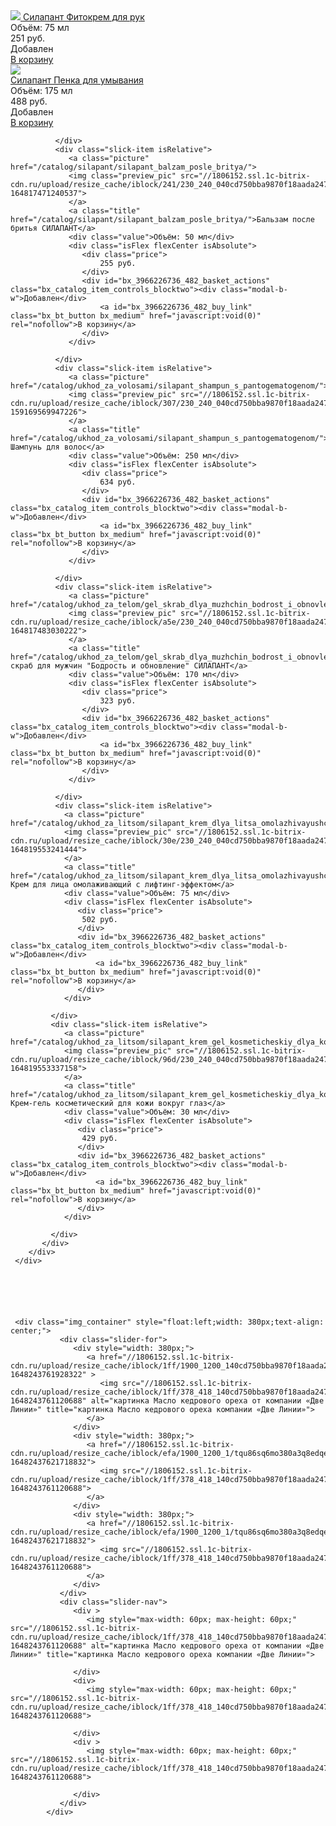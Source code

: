 <div class="slick-page bx_item_list_recommended col3 bx_green">
        <div class="slick-inner">
           <div class="slick-slider2 itemCard ">
              <div class="slick-item isRelative">
                 <a href="/catalog/ukhod_za_rukami/silapant_fitokrem_dlya_ruk/" class="picture">
                    <img class="preview_pic" src="//1806152.ssl.1c-bitrix-cdn.ru/upload/resize_cache/iblock/d67/230_240_040cd750bba9870f18aada2478b24840a/u7dqerbdeeiohtu5kwc0gx8698bly741.jpg?164819588928393">
                 </a>
                 <a class="title" href="/catalog/ukhod_za_rukami/silapant_fitokrem_dlya_ruk/">
                    Силапант Фитокрем для рук
                 </a>
                 <div class="value">
                    Объём: 75 мл
                 </div>
                 <div class="isFlex flexCenter isAbsolute">
                    <div class="price">
                        251 руб.
                    </div>
                    <div id="bx_3966226736_482_basket_actions" class="bx_catalog_item_controls_blocktwo"><div class="modal-b-w">Добавлен</div>
                        <a id="bx_3966226736_482_buy_link" class="bx_bt_button bx_medium" href="javascript:void(0)" rel="nofollow">В корзину</a>
                    </div>
                 </div>
              </div>
              <div class="slick-item isRelative">
                 <a class="picture" href="/catalog/ukhod_za_litsom/silapant_penka_dlya_umyvaniya_s_pantogematogenom/">
                 <img class="preview_pic" src="//1806152.ssl.1c-bitrix-cdn.ru/upload/resize_cache/iblock/223/230_240_040cd750bba9870f18aada2478b24840a/xlw3slefeusg3dqev2s5uypqudp0bq4x.jpg?163039872421983">
                 <div class="hit-sticker"></div>
                 </a>
                 <a class="title" href="/catalog/ukhod_za_litsom/silapant_penka_dlya_umyvaniya_s_pantogematogenom/">Силапант Пенка для умывания</a>
                 <div class="value">Объём: 175 мл</div>
                 <div class="isFlex flexCenter isAbsolute">
                    <div class="price">
                        488 руб.
                    </div>
                    <div id="bx_3966226736_482_basket_actions" class="bx_catalog_item_controls_blocktwo"><div class="modal-b-w">Добавлен</div>
                        <a id="bx_3966226736_482_buy_link" class="bx_bt_button bx_medium" href="javascript:void(0)" rel="nofollow">В корзину</a>
                    </div>
                </div>
                 
              </div>
              <div class="slick-item isRelative">
                 <a class="picture" href="/catalog/silapant/silapant_balzam_posle_britya/">
                 <img class="preview_pic" src="//1806152.ssl.1c-bitrix-cdn.ru/upload/resize_cache/iblock/241/230_240_040cd750bba9870f18aada2478b24840a/r3n22ernrd6pbwb1ts07jd3xie8am4s0.jpg?164817471240537">
                 </a>
                 <a class="title" href="/catalog/silapant/silapant_balzam_posle_britya/">Бальзам после бритья СИЛАПАНТ</a>
                 <div class="value">Объём: 50 мл</div>
                 <div class="isFlex flexCenter isAbsolute">
                    <div class="price">
                        255 руб.
                    </div>
                    <div id="bx_3966226736_482_basket_actions" class="bx_catalog_item_controls_blocktwo"><div class="modal-b-w">Добавлен</div>
                        <a id="bx_3966226736_482_buy_link" class="bx_bt_button bx_medium" href="javascript:void(0)" rel="nofollow">В корзину</a>
                    </div>
                 </div>
                 
              </div>
              <div class="slick-item isRelative">
                 <a class="picture" href="/catalog/ukhod_za_volosami/silapant_shampun_s_pantogematogenom/">
                 <img class="preview_pic" src="//1806152.ssl.1c-bitrix-cdn.ru/upload/resize_cache/iblock/307/230_240_040cd750bba9870f18aada2478b24840a/307cb035c5f9148b147aad5f7bfdee78.jpg?159169569947226">
                 </a>
                 <a class="title" href="/catalog/ukhod_za_volosami/silapant_shampun_s_pantogematogenom/">Силапант Шампунь для волос</a>
                 <div class="value">Объём: 250 мл</div>
                 <div class="isFlex flexCenter isAbsolute">
                    <div class="price">
                        634 руб.
                    </div>
                    <div id="bx_3966226736_482_basket_actions" class="bx_catalog_item_controls_blocktwo"><div class="modal-b-w">Добавлен</div>
                        <a id="bx_3966226736_482_buy_link" class="bx_bt_button bx_medium" href="javascript:void(0)" rel="nofollow">В корзину</a>
                    </div>
                 </div>
                 
              </div>
              <div class="slick-item isRelative">
                 <a class="picture" href="/catalog/ukhod_za_telom/gel_skrab_dlya_muzhchin_bodrost_i_obnovlenie_silapant/">
                 <img class="preview_pic" src="//1806152.ssl.1c-bitrix-cdn.ru/upload/resize_cache/iblock/a5e/230_240_040cd750bba9870f18aada2478b24840a/n1e1x0jhhv2o67xd23y7f544h9d9yzlm.jpg?164817483030222">
                 </a>
                 <a class="title" href="/catalog/ukhod_za_telom/gel_skrab_dlya_muzhchin_bodrost_i_obnovlenie_silapant/">Гель-скраб для мужчин "Бодрость и обновление" СИЛАПАНТ</a>
                 <div class="value">Объём: 170 мл</div>
                 <div class="isFlex flexCenter isAbsolute">
                    <div class="price">
                        323 руб.
                    </div>
                    <div id="bx_3966226736_482_basket_actions" class="bx_catalog_item_controls_blocktwo"><div class="modal-b-w">Добавлен</div>
                        <a id="bx_3966226736_482_buy_link" class="bx_bt_button bx_medium" href="javascript:void(0)" rel="nofollow">В корзину</a>
                    </div>
                 </div>
                 
              </div>
              <div class="slick-item isRelative">
                <a class="picture" href="/catalog/ukhod_za_litsom/silapant_krem_dlya_litsa_omolazhivayushchiy_s_lifting_effektom/">
                <img class="preview_pic" src="//1806152.ssl.1c-bitrix-cdn.ru/upload/resize_cache/iblock/30e/230_240_040cd750bba9870f18aada2478b24840a/d52geyqq0aiai0jdgge5pojvqr8qj3dg.jpg?164819553241444">
                </a>
                <a class="title" href="/catalog/ukhod_za_litsom/silapant_krem_dlya_litsa_omolazhivayushchiy_s_lifting_effektom/">Силапант Крем для лица омолаживающий с лифтинг-эффектом</a>
                <div class="value">Объём: 75 мл</div>
                <div class="isFlex flexCenter isAbsolute">
                   <div class="price">
                    502 руб.
                   </div>
                   <div id="bx_3966226736_482_basket_actions" class="bx_catalog_item_controls_blocktwo"><div class="modal-b-w">Добавлен</div>
                       <a id="bx_3966226736_482_buy_link" class="bx_bt_button bx_medium" href="javascript:void(0)" rel="nofollow">В корзину</a>
                   </div>
                </div>
                
             </div>
             <div class="slick-item isRelative">
                <a class="picture" href="/catalog/ukhod_za_litsom/silapant_krem_gel_kosmeticheskiy_dlya_kozhi_vokrug_glaz/">
                <img class="preview_pic" src="//1806152.ssl.1c-bitrix-cdn.ru/upload/resize_cache/iblock/96d/230_240_040cd750bba9870f18aada2478b24840a/v7zpwb7ooxyzc73e4pe7atrcbd2m0nhn.jpg?164819553337158">
                </a>
                <a class="title" href="/catalog/ukhod_za_litsom/silapant_krem_gel_kosmeticheskiy_dlya_kozhi_vokrug_glaz/">Силапант Крем-гель косметический для кожи вокруг глаз</a>
                <div class="value">Объём: 30 мл</div>
                <div class="isFlex flexCenter isAbsolute">
                   <div class="price">
                    429 руб.
                   </div>
                   <div id="bx_3966226736_482_basket_actions" class="bx_catalog_item_controls_blocktwo"><div class="modal-b-w">Добавлен</div>
                       <a id="bx_3966226736_482_buy_link" class="bx_bt_button bx_medium" href="javascript:void(0)" rel="nofollow">В корзину</a>
                   </div>
                </div>
                
             </div>
           </div>
        </div>
     </div> 






     <div class="img_container" style="float:left;width: 380px;text-align: center;">
               <div class="slider-for">
                  <div style="width: 380px;">
                     <a href="//1806152.ssl.1c-bitrix-cdn.ru/upload/resize_cache/iblock/1ff/1900_1200_140cd750bba9870f18aada2478b24840a/5zg6j0i4bhounco9s3ddurhysu45vkz6.jpg?1648243761928322" >
                        <img src="//1806152.ssl.1c-bitrix-cdn.ru/upload/resize_cache/iblock/1ff/378_418_140cd750bba9870f18aada2478b24840a/5zg6j0i4bhounco9s3ddurhysu45vkz6.jpg?1648243761120688" alt="картинка Масло кедрового ореха от компании «Две Линии»" title="картинка Масло кедрового ореха компании «Две Линии»">
                     </a>
                  </div>
                  <div style="width: 380px;">
                     <a href="//1806152.ssl.1c-bitrix-cdn.ru/upload/resize_cache/iblock/efa/1900_1200_1/tqu86sq6mo380a3q8edqekm3mylbx510.jpg?16482437621718832">
                        <img src="//1806152.ssl.1c-bitrix-cdn.ru/upload/resize_cache/iblock/1ff/378_418_140cd750bba9870f18aada2478b24840a/5zg6j0i4bhounco9s3ddurhysu45vkz6.jpg?1648243761120688">
                     </a>
                  </div>
                  <div style="width: 380px;">
                     <a href="//1806152.ssl.1c-bitrix-cdn.ru/upload/resize_cache/iblock/efa/1900_1200_1/tqu86sq6mo380a3q8edqekm3mylbx510.jpg?16482437621718832">
                        <img src="//1806152.ssl.1c-bitrix-cdn.ru/upload/resize_cache/iblock/1ff/378_418_140cd750bba9870f18aada2478b24840a/5zg6j0i4bhounco9s3ddurhysu45vkz6.jpg?1648243761120688">
                     </a>
                  </div>
               </div>
               <div class="slider-nav">
                  <div >
                     <img style="max-width: 60px; max-height: 60px;" src="//1806152.ssl.1c-bitrix-cdn.ru/upload/resize_cache/iblock/1ff/378_418_140cd750bba9870f18aada2478b24840a/5zg6j0i4bhounco9s3ddurhysu45vkz6.jpg?1648243761120688" alt="картинка Масло кедрового ореха от компании «Две Линии»" title="картинка Масло кедрового ореха компании «Две Линии»">

                  </div>
                  <div>
                     <img style="max-width: 60px; max-height: 60px;" src="//1806152.ssl.1c-bitrix-cdn.ru/upload/resize_cache/iblock/1ff/378_418_140cd750bba9870f18aada2478b24840a/5zg6j0i4bhounco9s3ddurhysu45vkz6.jpg?1648243761120688">

                  </div>
                  <div >
                     <img style="max-width: 60px; max-height: 60px;" src="//1806152.ssl.1c-bitrix-cdn.ru/upload/resize_cache/iblock/1ff/378_418_140cd750bba9870f18aada2478b24840a/5zg6j0i4bhounco9s3ddurhysu45vkz6.jpg?1648243761120688">

                  </div>
               </div>
            </div>
